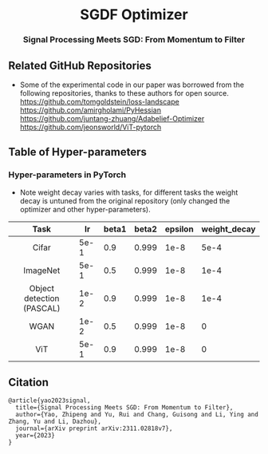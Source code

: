 <h1 align="center">SGDF Optimizer</h1>
<h3 align="center">Signal Processing Meets SGD: From Momentum to Filter</h3>

## Related GitHub Repositories
* Some of the experimental code in our paper was borrowed from the following repositories, thanks to these authors for open source.
<br> https://github.com/tomgoldstein/loss-landscape
<br> https://github.com/amirgholami/PyHessian
<br> https://github.com/juntang-zhuang/Adabelief-Optimizer
<br> https://github.com/jeonsworld/ViT-pytorch


## Table of Hyper-parameters 
### Hyper-parameters in PyTorch
* Note weight decay varies with tasks, for different tasks the weight decay is untuned from the original repository (only changed the optimizer and other hyper-parameters).

|   Task   |  lr | beta1 | beta2 | epsilon | weight_decay | 
|:--------:|-----|-------|-------|---------|--------------|
| Cifar    | 5e-1 | 0.9   | 0.999 | 1e-8    | 5e-4        | 
| ImageNet | 5e-1 |0.5   | 0.999 | 1e-8    | 1e-4         | 
| Object detection (PASCAL) | 1e-2 | 0.9   | 0.999 | 1e-8 | 1e-4         | 
| WGAN | 1e-2 |0.5| 0.999 | 1e-8   | 0            | 
| ViT | 5e-1 |0.9| 0.999 | 1e-8   | 0            | 

## Citation
```
@article{yao2023signal,
  title={Signal Processing Meets SGD: From Momentum to Filter},
  author={Yao, Zhipeng and Yu, Rui and Chang, Guisong and Li, Ying and Zhang, Yu and Li, Dazhou},
  journal={arXiv preprint arXiv:2311.02818v7},
  year={2023}
}
```

